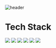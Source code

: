 <!-- ### Hi there 👋 -->

![header](https://capsule-render.vercel.app/api?height=300&color=FF3636&type=waving&text=WELLCOME!&desc=jeondoohyun's%20github)

<h1>Tech Stack</h1>



 <a href="" target="_blank"><img src="https://img.shields.io/badge/android-1DDB16?style=flat-square&logo=android&logoColor=FFFFFF"/></a>
 <a href="" target="_blank"><img src="https://img.shields.io/badge/ios-000000?style=flat-square&logo=apple&logoColor=FFFFFF"/></a>
 <a href="" target="_blank"><img src="https://img.shields.io/badge/xcode-4374D9?style=flat-square&logo=xcode&logoColor=FFFFFF"/></a>
 <a href="" target="_blank"><img src="https://img.shields.io/badge/java-512BD4?style=flat-square&logoColor=512BD4"/></a>
 <a href="" target="_blank"><img src="https://img.shields.io/badge/kotlin-FF0000?style=flat-square&logo=kotlin&logoColor=FFFFFF"/></a>
 <a href="" target="_blank"><img src="https://img.shields.io/badge/swift-FF00DD?style=flat-square&logo=swift&logoColor=FFFFFF"/></a>


<!--
**jeondoohyun/jeondoohyun** is a ✨ _special_ ✨ repository because its `README.md` (this file) appears on your GitHub profile.

Here are some ideas to get you started:

- 🔭 I’m currently working on ...
- 🌱 I’m currently learning ...
- 👯 I’m looking to collaborate on ...
- 🤔 I’m looking for help with ...
- 💬 Ask me about ...
- 📫 How to reach me: ...
- 😄 Pronouns: ...
- ⚡ Fun fact: ...
-->

